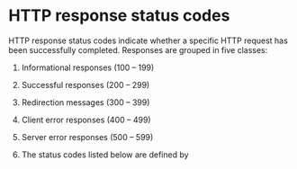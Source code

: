 # HTTP response status codes

HTTP response status codes indicate whether a specific HTTP request has been successfully completed. Responses are grouped in five classes:

1) Informational responses (100 – 199)

2) Successful responses (200 – 299)

3) Redirection messages (300 – 399)

4) Client error responses (400 – 499)

5) Server error responses (500 – 599)

6) The status codes listed below are defined by